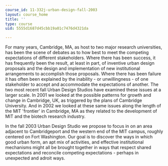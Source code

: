 ```yaml
---
course_id: 11-332j-urban-design-fall-2003
layout: course_home
title: ''
type: course
uid: 5555d1687d45cbb19a01c7476d4321da

---
```

For many years, Cambridge, MA, as host to two major research universities, has been the scene of debates as to how best to meet the competing expectations of different stakeholders. Where there has been success, it has frequently been the result, at least in part, of inventive urban design proposals and the design and implementation of new institutional arrangements to accomplish those proposals. Where there has been failure it has often been explained by the inability - or unwillingness - of one stakeholder to accept and accommodate the expectations of another. The two most recent fall Urban Design Studios have examined these issues at a larger scale. In 2001 we looked at the possible patterns for growth and change in Cambridge, UK, as triggered by the plans of Cambridge University. And in 2002 we looked at these same issues along the length of the MIT 'frontier' in Cambridge, MA as they related to the development of MIT and the biotech research industry.

In the fall 2003 Urban Design Studio we propose to focus in on an area adjacent to Cambridgeport and the western end of the MIT campus, roughly centered on Fort Washington. Our goal is to discover the ways in which good urban form, an apt mix of activities, and effective institutional mechanisms might all be brought together in ways that respect shared expectations and reconcile competing expectations - perhaps in unexpected and adroit ways.
